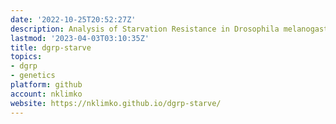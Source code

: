 ```yaml
---
date: '2022-10-25T20:52:27Z'
description: Analysis of Starvation Resistance in Drosophila melanogaster
lastmod: '2023-04-03T03:10:35Z'
title: dgrp-starve
topics:
- dgrp
- genetics
platform: github
account: nklimko
website: https://nklimko.github.io/dgrp-starve/
---
```


